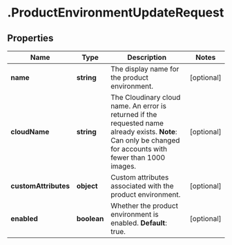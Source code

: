 # .ProductEnvironmentUpdateRequest

## Properties

Name | Type | Description | Notes
------------ | ------------- | ------------- | -------------
**name** | **string** | The display name for the product environment. | [optional] 
**cloudName** | **string** | The Cloudinary cloud name. An error is returned if the requested name already exists. **Note**: Can only be changed for accounts with fewer than 1000 images.  | [optional] 
**customAttributes** | **object** | Custom attributes associated with the product environment. | [optional] 
**enabled** | **boolean** | Whether the product environment is enabled. **Default**: true.  | [optional] 


